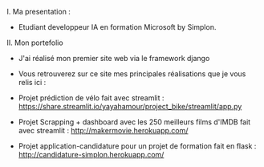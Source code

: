 I. Ma presentation :

- Etudiant developpeur IA en formation Microsoft by Simplon. 

II. Mon portefolio 

- J'ai réalisé mon premier site web via le framework django 

- Vous retrouverez sur ce site mes principales réalisations que je vous relis ici :

- Projet prédiction de vélo fait avec streamlit : https://share.streamlit.io/yayahamour/project_bike/streamlit/app.py

- Projet Scrapping + dashboard avec les 250 meilleurs films d'IMDB fait avec streamlit : http://makermovie.herokuapp.com/

- Projet application-candidature pour un projet de formation fait en flask : http://candidature-simplon.herokuapp.com/

